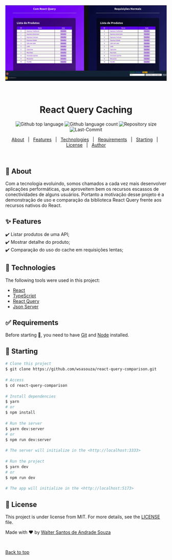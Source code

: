 <div align="center" id="top"> 
  <img src="./src/assets/demo.gif" alt="React Query Caching" />

&#xa0;

  <!-- <a href="https://001reactquerycaching.netlify.app">Demo</a> -->
</div>

<h1 align="center">React Query Caching</h1>

<p align="center">
  <img alt="Github top language" src="https://img.shields.io/github/languages/top/wsasouza/react-query-comparison?color=6900ff">

<img alt="Github language count" src="https://img.shields.io/github/languages/count/wsasouza/react-query-comparison?color=6900ff">

<img alt="Repository size" src="https://img.shields.io/github/repo-size/wsasouza/react-query-comparison?color=6900ff">

<img alt="Last-Commit" src="https://img.shields.io/github/last-commit/wsasouza/react-query-comparison?color=6900ff">

</p>

<p align="center">
  <a href="#dart-about">About</a> &#xa0; | &#xa0; 
  <a href="#sparkles-features">Features</a> &#xa0; | &#xa0;
  <a href="#rocket-technologies">Technologies</a> &#xa0; | &#xa0;
  <a href="#white_check_mark-requirements">Requirements</a> &#xa0; | &#xa0;
  <a href="#checkered_flag-starting">Starting</a> &#xa0; | &#xa0;
  <a href="#memo-license">License</a> &#xa0; | &#xa0;
  <a href="https://github.com/wsasouza" target="_blank">Author</a>
</p>

<br>

## :dart: About

Com a tecnologia evoluindo, somos chamados a cada vez mais desenvolver aplicações performáticas, que aproveitem bem os recursos escassos de conectividades de alguns usuários. Portanto a motivação desse projeto é a demonstração de uso e comparação da biblioteca React Query frente aos recursos nativos do React.

## :sparkles: Features

:heavy_check_mark: Listar produtos de uma API;\
:heavy_check_mark: Mostrar detalhe do produto;\
:heavy_check_mark: Comparação do uso do cache em requisições lentas;

## :rocket: Technologies

The following tools were used in this project:

- [React](https://pt-br.reactjs.org/)
- [TypeScript](https://www.typescriptlang.org/)
- [React Query](https://react-query-v3.tanstack.com/)
- [Json Server](https://github.com/typicode/json-server)

## :white_check_mark: Requirements

Before starting :checkered_flag:, you need to have [Git](https://git-scm.com) and [Node](https://nodejs.org/en/) installed.

## :checkered_flag: Starting

```bash
# Clone this project
$ git clone https://github.com/wsasouza/react-query-comparison.git

# Access
$ cd react-query-comparison

# Install dependencies
$ yarn
# or
$ npm install

# Run the server
$ yarn dev:server
# or
$ npm run dev:server

# The server will initialize in the <http://localhost:3333>

# Run the project
$ yarn dev
# or
$ npm run dev

# The app will initialize in the <http://localhost:5173>
```

## :memo: License

This project is under license from MIT. For more details, see the [LICENSE](LICENSE.md) file.

Made with :heart: by <a href="https://github.com/wsasouza" target="_blank">Walter Santos de Andrade Souza</a>

&#xa0;

<a href="#top">Back to top</a>
